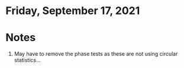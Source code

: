 # Friday, September 17, 2021

# Notes

1. May have to remove the phase tests as these are not using circular statistics...